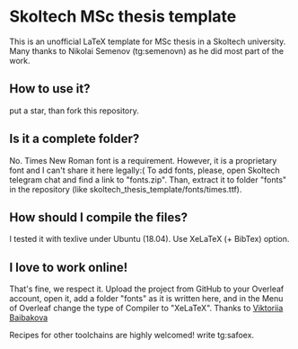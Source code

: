 # Skoltech MSc thesis template
This is an unofficial LaTeX template for MSc thesis in a Skoltech university. Many thanks to Nikolai Semenov (tg:semenovn) as he did most part of the work.

## How to use it?
put a star, than fork this repository.

## Is it a complete folder?
No. Times New Roman font is a requirement. However, it is a proprietary font and I can't share it here legally:( 
To add fonts, please, open Skoltech telegram chat and find a link to "fonts.zip". Than, extract it to folder "fonts" in the repository (like skoltech\_thesis\_template/fonts/times.ttf).

## How should I compile the files? 
I tested it with texlive under Ubuntu (18.04). Use XeLaTeX (+ BibTex) option. 

## I love to work online!
That's fine, we respect it. Upload the project from GitHub to your Overleaf account, open it, add a folder "fonts" as it is written here, and in the Menu of Overleaf change the type of Compiler to "XeLaTeX". Thanks to [Viktoriia Baibakova](https://github.com/ViktoriiaBaib)

Recipes for other toolchains are highly welcomed! write tg:safoex.



